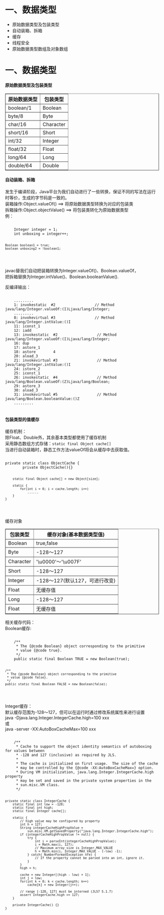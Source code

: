 <h1>一、数据类型</h1><ul>	<li>原始数据类型及包装类型</li>	<li>自动装箱、拆箱</li>	<li>缓存</li>	<li>线程安全</li>	<li>原始数据类型数组及对象数组</li></ul><h1>一、数据类型</h1><h4>原始数据类型及包装类型</h4><table border="1">	<tr>		<th>原始数据类型</th>		<th>包装类型</th>	</tr>	<tr>		<td>boolean/1</td>		<td>Boolean</td>	</tr>	<tr>		<td>byte/8</td>		<td>Byte</td>	</tr>	<tr>		<td>char/16</td>		<td>Character</td>	</tr>	<tr>		<td>short/16</td>		<td>Short</td>	</tr>	<tr>		<td>int/32</td>		<td>Integer</td>	</tr>	<tr>		<td>float/32</td>		<td>Float</td>	</tr>	<tr>		<td>long/64</td>		<td>Long</td>	</tr>	<tr>		<td>double/64</td>		<td>Double</td>	</tr></table><h4>自动装箱、拆箱</h4>发生于编译阶段，Java平台为我们自动进行了一些转换，保证不同的写法在运行时等价，生成的字节码是一致的。<br \>装箱操作:Object.valueOf() ==> 将原始数据类型转换为对应的包装类<br \>拆箱操作:Object.objectValue() ==> 将包装类转化为原始数据类型<br \>例：<pre><code>	Integer integer = 1;	int unboxing = integer++;	Boolean boolean1 = true;	boolean unboxing2 = !boolean1;</code></pre>javac替我们自动把装箱转换为Integer.valueOf()、Boolean.valueOf，<br \>把拆箱替换为Integer.intValue()、Boolean.booleanValue().<br \>反编译输出：<pre><code>	.........	1: invokestatic  #2                  // Method java/lang/Integer.valueOf:(I)Ljava/lang/Integer;	.........	8: invokevirtual #3                  // Method java/lang/Integer.intValue:()I	11: iconst_1	12: iadd	13: invokestatic  #2                  // Method java/lang/Integer.valueOf:(I)Ljava/lang/Integer;	16: dup	17: astore_1	18: astore        4	20: aload_3	21: invokevirtual #3                  // Method java/lang/Integer.intValue:()I	24: istore_2	25: iconst_1	26: invokestatic  #4                  // Method java/lang/Boolean.valueOf:(Z)Ljava/lang/Boolean;	29: astore_3	30: aload_3	31: invokevirtual #5                  // Method java/lang/Boolean.booleanValue:()Z	.........</code></pre><h4>包装类型的值缓存</h4>缓存机制：<br \>除Float、Double外，其余基本类型都使用了缓存机制<br \>采用静态数组方式存储：<code>static final Object cache[]</code><br \>当进行自动装箱时，静态工作方法valueOf将会从缓存中去获取值。<br \><pre><code>private static class ObjectCache {        private ObjectCache(){}        static final Object cache[] = new Object[size];        static {            for(int i = 0; i < cache.length; i++)                ......        }    }</code></pre>缓存对象<table border="1">	<tr>		<th>包装类型</th>		<th>缓存对象(基本数据类型值)</th>	</tr>	<tr>		<td>Boolean</td>		<td>true,false</td>	</tr>	<tr>		<td>Byte</td>		<td>-128～127</td>	</tr>	<tr>		<td>Character</td>		<td>'\u0000'～'\u007F'</td>	</tr>	<tr>		<td>Short</td>		<td>-128～127</td>	</tr>	<tr>		<td>Integer</td>		<td>-128～127(默认127，可进行改变)</td>	</tr>	<tr>		<td>Float</td>		<td>无缓存值</td>	</tr>	<tr>		<td>Long</td>		<td>-128～127</td>	</tr>	<tr>		<td>Float</td>		<td>无缓存值</td>	</tr></table>相关缓存代码：<br \>Boolean缓存:<br \><pre><code>    /**     * The {@code Boolean} object corresponding to the primitive     * value {@code true}.     */    public static final Boolean TRUE = new Boolean(true);    /**     * The {@code Boolean} object corresponding to the primitive     * value {@code false}.     */    public static final Boolean FALSE = new Boolean(false);</code></pre>Integer缓存：<br \>默认缓存范围为-128～127，但可以在运行时通过修改系统属性来进行设置<br \>java -Djava.lang.Integer.IntegerCache.high=100 xxx<br \>或<br \>java -server -XX:AutoBoxCacheMax=100 xxx<br \><pre><code>    /**     * Cache to support the object identity semantics of autoboxing for values between     * -128 and 127 (inclusive) as required by JLS.     *     * The cache is initialized on first usage.  The size of the cache     * may be controlled by the {@code -XX:AutoBoxCacheMax=<size>} option.     * During VM initialization, java.lang.Integer.IntegerCache.high property     * may be set and saved in the private system properties in the     * sun.misc.VM class.     */    private static class IntegerCache {        static final int low = -128;        static final int high;        static final Integer cache[];        static {            // high value may be configured by property            int h = 127;            String integerCacheHighPropValue =                sun.misc.VM.getSavedProperty("java.lang.Integer.IntegerCache.high");            if (integerCacheHighPropValue != null) {                try {                    int i = parseInt(integerCacheHighPropValue);                    i = Math.max(i, 127);                    // Maximum array size is Integer.MAX_VALUE                    h = Math.min(i, Integer.MAX_VALUE - (-low) -1);                } catch( NumberFormatException nfe) {                    // If the property cannot be parsed into an int, ignore it.                }            }            high = h;            cache = new Integer[(high - low) + 1];            int j = low;            for(int k = 0; k < cache.length; k++)                cache[k] = new Integer(j++);            // range [-128, 127] must be interned (JLS7 5.1.7)            assert IntegerCache.high >= 127;        }        private IntegerCache() {}    }</code></pre>